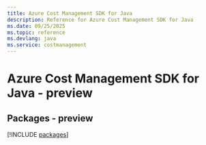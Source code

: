 ```yaml
---
title: Azure Cost Management SDK for Java
description: Reference for Azure Cost Management SDK for Java
ms.date: 09/25/2025
ms.topic: reference
ms.devlang: java
ms.service: costmanagement
---
```

# Azure Cost Management SDK for Java - preview
## Packages - preview
[!INCLUDE [packages](cost-management-index.md)]